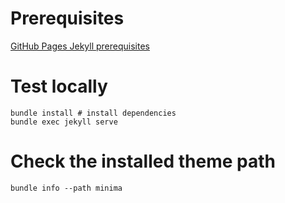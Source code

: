 # Prerequisites

[GitHub Pages Jekyll prerequisites](https://docs.github.com/en/pages/setting-up-a-github-pages-site-with-jekyll/creating-a-github-pages-site-with-jekyll#prerequisites)

# Test locally

```shell
bundle install # install dependencies
bundle exec jekyll serve
```

# Check the installed theme path

```shell
bundle info --path minima
```